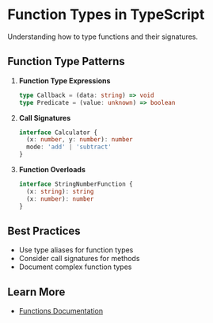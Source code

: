 # Function Types in TypeScript

Understanding how to type functions and their signatures.

## Function Type Patterns

1. **Function Type Expressions**
   ```typescript
   type Callback = (data: string) => void
   type Predicate = (value: unknown) => boolean
   ```

2. **Call Signatures**
   ```typescript
   interface Calculator {
     (x: number, y: number): number
     mode: 'add' | 'subtract'
   }
   ```

3. **Function Overloads**
   ```typescript
   interface StringNumberFunction {
     (x: string): string
     (x: number): number
   }
   ```

## Best Practices
- Use type aliases for function types
- Consider call signatures for methods
- Document complex function types

## Learn More
- [Functions Documentation](https://www.typescriptlang.org/docs/handbook/2/functions.html)
